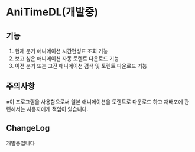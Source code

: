 AniTimeDL(개발중)
====
## 기능
1. 현재 분기 애니메이션 시간편성표 조회 기능
2. 보고 싶은 애니메이션 자동 토렌트 다운로드 기능
3. 이전 분기 또는 고전 애니메이션 검색 및 토렌트 다운로드 기능

## 주의사항
※이 프로그램을 사용함으로써 일본 애니메이션을 토렌트로 다운로드 하고 재배포에 관련해서는 사용자에게 책임이 있습니다.

## ChangeLog
개발중입니다
